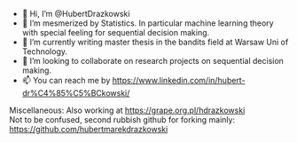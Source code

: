 - 👋 Hi, I’m @HubertDrazkowski
- 👀 I’m mesmerized by Statistics. In particular machine learning theory with special feeling for sequential decision making.
- 🌱 I’m currently writing master thesis in the bandits field at Warsaw Uni of Technology.
- 💞️ I’m looking to collaborate on research projects on sequential decision making.
- 📫 You can reach me by https://www.linkedin.com/in/hubert-dr%C4%85%C5%BCkowski/

Miscellaneous:
Also working at https://grape.org.pl/hdrazkowski  </br>
Not to be confused, second rubbish github for forking mainly:  https://github.com/hubertmarekdrazkowski </br>

<!---
HubertDrazkowski/HubertDrazkowski is a ✨ special ✨ repository because its `README.md` (this file) appears on your GitHub profile.
You can click the Preview link to take a look at your changes.
--->
